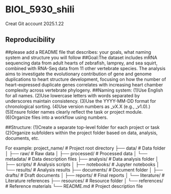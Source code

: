 # BIOL_5930_shili
Creat Git account 2025.1.22
## Reproducibility

##please add a README file that describes: your goals, what naming system and structure you will follow
##Goal:The dataset includes mRNA sequencing data from adult hearts of zebrafish, lamprey, and sea squirt, combined with RNA-Seq data from 11 other vertebrate species. The analysis aims to investigate the evolutionary contribution of gene and genome duplications to heart structure development, focusing on how the number of heart-expressed duplicate genes correlates with increasing heart chamber complexity across vertebrate phylogeny.
##Naming system:
(1)Use English for all names.
(2)Use lowercase letters with words separated by underscores maintain consistency.
(3)Use the YYYY-MM-DD format for chronological sorting.
(4)Use version numbers as _vX.X (e.g., _v1.0).)
(5)Ensure folder names clearly reflect the task or project module.
(6)Organize files into a workflow using numbers.

##Structure:
(1)Create a separate top-level folder for each project or task
(2)Organize subfolders within the project folder based on data, analysis, documents, etc.

For example:
project_name/                # Project root directory
├── data/                    # Data folder
│   ├── raw/                 # Raw data
│   ├── processed/           # Processed data
│   └── metadata/            # Data description files
├── analysis/                # Data analysis folder
│   ├── scripts/             # Analysis scripts
│   ├── notebooks/           # Jupyter notebooks
│   └── results/             # Analysis results
├── documents/               # Document folder
│   ├── drafts/              # Draft documents
│   ├── reports/             # Final reports
│   └── literature/          # Literature references
├── resources/               # Resource folder
│   └── references/          # Reference materials
└── README.md                # Project description file

